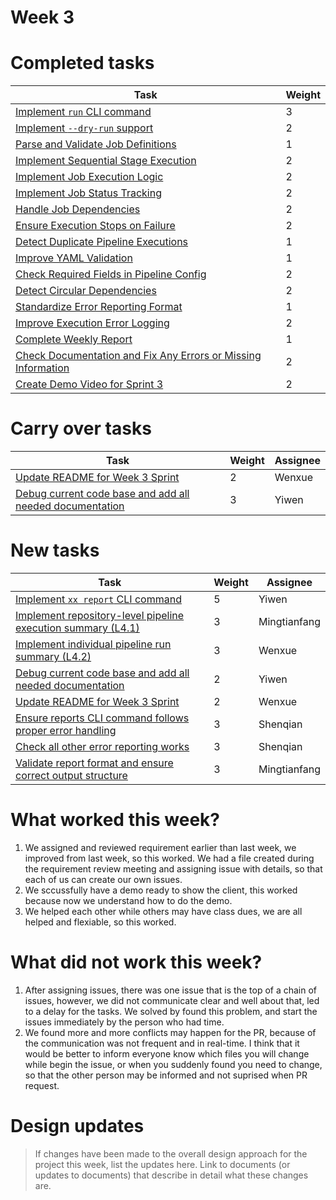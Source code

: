 
# Week 3
# Completed tasks
| Task | Weight |
| ---- | ------ |
|  [Implement `run` CLI command](https://github.com/CS6510-SEA-SP25/t1-cicd/issues/95)    |   3     |
|  [Implement `--dry-run` support](https://github.com/CS6510-SEA-SP25/t1-cicd/issues/72)    |   2     |
|  [Parse and Validate Job Definitions](https://github.com/CS6510-SEA-SP25/t1-cicd/issues/84)    |   1     |
|  [Implement Sequential Stage Execution](https://github.com/CS6510-SEA-SP25/t1-cicd/issues/96)    |   2     |
|  [Implement Job Execution Logic](https://github.com/CS6510-SEA-SP25/t1-cicd/issues/46)    |   2     |
|  [Implement Job Status Tracking](https://github.com/CS6510-SEA-SP25/t1-cicd/issues/47)    |   2     |
|  [Handle Job Dependencies](https://github.com/CS6510-SEA-SP25/t1-cicd/issues/82)    |   2     |
|  [Ensure Execution Stops on Failure](https://github.com/CS6510-SEA-SP25/t1-cicd/issues/74)    |   2     |
|  [Detect Duplicate Pipeline Executions](https://github.com/CS6510-SEA-SP25/t1-cicd/issues/45)    |   1     |
|  [Improve YAML Validation](https://github.com/CS6510-SEA-SP25/t1-cicd/issues/75)    |   1     |
|  [Check Required Fields in Pipeline Config](https://github.com/CS6510-SEA-SP25/t1-cicd/issues/86)    |   2     |
|  [Detect Circular Dependencies](https://github.com/CS6510-SEA-SP25/t1-cicd/issues/)    |   2     |
|  [Standardize Error Reporting Format](https://github.com/CS6510-SEA-SP25/t1-cicd/issues/62)    |   1     |
|  [Improve Execution Error Logging](https://github.com/CS6510-SEA-SP25/t1-cicd/issues/79)    |   2     |
|  [Complete Weekly Report](https://github.com/CS6510-SEA-SP25/t1-cicd/issues/97)    |   1     |
|  [Check Documentation and Fix Any Errors or Missing Information](https://github.com/CS6510-SEA-SP25/t1-cicd/issues/99)    |   2     |
|  [Create Demo Video for Sprint 3](https://github.com/CS6510-SEA-SP25/t1-cicd/issues/98)    |   2     |


# Carry over tasks
| Task | Weight | Assignee |
| ---- | ------ | -------- |
| [Update README for Week 3 Sprint](https://github.com/CS6510-SEA-SP25/t1-cicd/issues/87) | 2 | Wenxue |
| [Debug current code base and add all needed documentation](https://github.com/CS6510-SEA-SP25/t1-cicd/issues/101) | 3 | Yiwen |


# New tasks
| Task | Weight | Assignee |
| ---- | ------ | -------- |
| [Implement `xx report` CLI command](https://github.com/CS6510-SEA-SP25/t1-cicd/issues/102)                 | 5    | Yiwen        |
| [Implement repository-level pipeline execution summary (L4.1)](https://github.com/CS6510-SEA-SP25/t1-cicd/issues/103)  | 3    | Mingtianfang |
| [Implement individual pipeline run summary (L4.2)    ](https://github.com/CS6510-SEA-SP25/t1-cicd/issues/104)          | 3    | Wenxue       |
| [Debug current code base and add all needed documentation ](https://github.com/CS6510-SEA-SP25/t1-cicd/issues/101)     | 2    | Yiwen        |
| [Update README for Week 3 Sprint](https://github.com/CS6510-SEA-SP25/t1-cicd/issues/87)                             | 2    | Wenxue       |
| [Ensure reports CLI command follows proper error handling](https://github.com/CS6510-SEA-SP25/t1-cicd/issues/105)      | 3    | Shenqian     |
| [Check all other error reporting works](https://github.com/CS6510-SEA-SP25/t1-cicd/issues/)       | 3    | Shenqian     |
| [Validate report format and ensure correct output structure](https://github.com/CS6510-SEA-SP25/t1-cicd/issues/107)    | 3    | Mingtianfang     |



# What worked this week?
1. We assigned and reviewed requirement earlier than last week, we improved from last week, so this worked. We had a file created during the requirement review meeting and assigning issue with details, so that each of us can create our own issues. 
2. We sccussfully have a demo ready to show the client, this worked because now we understand how to do the demo. 
3. We helped each other while others may have class dues, we are all helped and flexiable, so this worked. 

# What did not work this week?
1. After assigning issues, there was one issue that is the top of a chain of issues, however, we did not communicate clear and well about that, led to a delay for the tasks. We solved by found this problem, and start the issues immediately by the person who had time. 
2. We found more and more conflicts may happen for the PR, because of the communication was not frequent and in real-time. I think that it would be better to inform everyone know which files you will change while begin the issue, or when you suddenly found you need to change, so that the other person may be informed and not suprised when PR request. 

# Design updates

> If changes have been made to the overall design approach for the project this week, list the updates here. Link to documents (or updates to documents) that describe in detail what these changes are.
